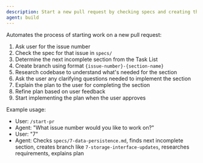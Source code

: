 ```yaml
---
description: Start a new pull request by checking specs and creating the appropriate branch
agent: build
---
```


Automates the process of starting work on a new pull request:

1. Ask user for the issue number
1. Check the spec for that issue in `specs/`
1. Determine the next incomplete section from the Task List
1. Create branch using format `{issue-number}-{section-name}`
1. Research codebase to understand what's needed for the section
1. Ask the user any clarifying questions needed to implement the section
1. Explain the plan to the user for completing the section
1. Refine plan based on user feedback
1. Start implementing the plan when the user approves

Example usage:
- User: `/start-pr`
- Agent: "What issue number would you like to work on?"
- User: "7"
- Agent: Checks `specs/7-data-persistence.md`, finds next incomplete section, creates branch like `7-storage-interface-updates`, researches requirements, explains plan

